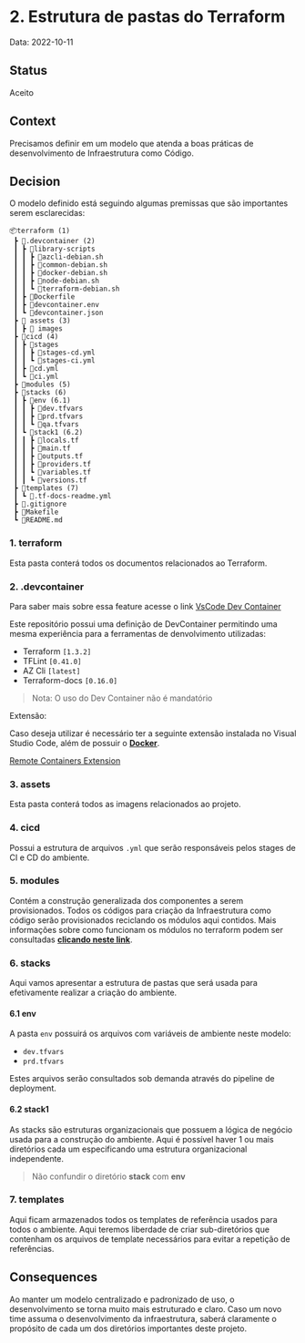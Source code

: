 # 2. Estrutura de pastas do Terraform

Data: 2022-10-11

## Status

Aceito

## Context

Precisamos definir em um modelo que atenda a boas práticas de desenvolvimento de Infraestrutura como Código.

## Decision

O modelo definido está seguindo algumas premissas que são importantes serem esclarecidas:

```
📦terraform (1)
 ┣ 📂.devcontainer (2)
 ┃ ┣ 📂library-scripts
 ┃ ┃ ┣ 📜azcli-debian.sh
 ┃ ┃ ┣ 📜common-debian.sh
 ┃ ┃ ┣ 📜docker-debian.sh
 ┃ ┃ ┣ 📜node-debian.sh
 ┃ ┃ ┗ 📜terraform-debian.sh
 ┃ ┣ 📜Dockerfile
 ┃ ┣ 📜devcontainer.env
 ┃ ┗ 📜devcontainer.json
 ┣ 📂 assets (3)
 ┃ ┣ 📂 images
 ┣ 📂cicd (4)
 ┃ ┣ 📂stages
 ┃ ┃ ┣ 📜stages-cd.yml
 ┃ ┃ ┗ 📜stages-ci.yml
 ┃ ┣ 📜cd.yml
 ┃ ┗ 📜ci.yml
 ┣ 📂modules (5)
 ┣ 📂stacks (6)
 ┃ ┣ 📂env (6.1)
 ┃ ┃ ┣ 📜dev.tfvars
 ┃ ┃ ┣ 📜prd.tfvars
 ┃ ┃ ┗ 📜qa.tfvars
 ┃ ┗ 📂stack1 (6.2)
 ┃ ┃ ┣ 📜locals.tf
 ┃ ┃ ┣ 📜main.tf
 ┃ ┃ ┣ 📜outputs.tf
 ┃ ┃ ┣ 📜providers.tf
 ┃ ┃ ┗ 📜variables.tf
 ┃ ┃ ┗ 📜versions.tf
 ┣ 📂templates (7)
 ┃ ┗ 📜.tf-docs-readme.yml
 ┣ 📜.gitignore
 ┣ 📜Makefile 
 ┗ 📜README.md
```

### 1. terraform
Esta pasta conterá todos os documentos relacionados ao Terraform.

### 2. .devcontainer

Para saber mais sobre essa feature acesse o link [VsCode Dev Container](https://code.visualstudio.com/docs/remote/create-dev-container)

Este repositório possui uma definição de DevContainer permitindo uma mesma experiência para a ferramentas de denvolvimento utilizadas:
- Terraform `[1.3.2]`
- TFLint `[0.41.0]`
- AZ Cli `[latest]`
- Terraform-docs `[0.16.0]`

> Nota: O uso do Dev Container não é mandatório

Extensão:

Caso deseja utilizar é necessário ter a seguinte extensão instalada no Visual Studio Code, além de possuir o [**Docker**](https://docs.docker.com/get-docker/). 

[Remote Containers Extension](https://marketplace.visualstudio.com/items?itemName=ms-vscode-remote.remote-containers)

### 3. assets

Esta pasta conterá todos as imagens relacionados ao projeto.

### 4. cicd
Possui a estrutura de arquivos `.yml` que serão responsáveis pelos stages de CI e CD do ambiente. 

### 5. modules
Contém a construção generalizada dos componentes a serem provisionados. Todos os códigos para criação da Infraestrutura como código serão provisionados reciclando os módulos aqui contidos. Mais informações sobre como funcionam os módulos no terraform podem ser consultadas [**clicando neste link**](https://www.terraform.io/docs/language/modules/develop/index.html).

### 6. stacks
Aqui vamos apresentar a estrutura de pastas que será usada para efetivamente realizar a criação do ambiente.

#### 6.1 env
A pasta `env` possuirá os arquivos com variáveis de ambiente neste modelo: 
 - `dev.tfvars`
 - `prd.tfvars`

Estes arquivos serão consultados sob demanda através do pipeline de deployment.

#### 6.2 stack1 
As stacks são estruturas organizacionais que possuem a lógica de negócio usada para a construção do ambiente. Aqui é possível haver 1 ou mais diretórios cada um especificando uma estrutura organizacional independente.

> Não confundir o diretório **stack** com **env**

### 7. templates
Aqui ficam armazenados todos os templates de referência usados para todos o ambiente. Aqui teremos liberdade de criar sub-diretórios que contenham os arquivos de template necessários para evitar a repetição de referências.

## Consequences

Ao manter um modelo centralizado e padronizado de uso, o desenvolvimento se torna muito mais estruturado e claro. Caso um novo time assuma o desenvolvimento da infraestrutura, saberá claramente o propósito de cada um dos diretórios importantes deste projeto.